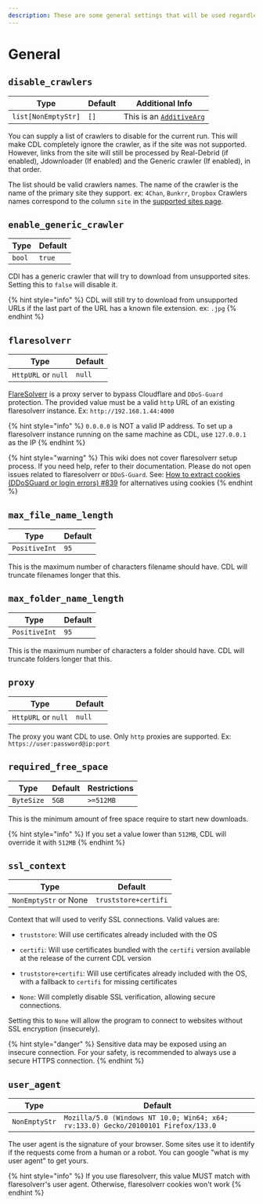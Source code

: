 ```yaml
---
description: These are some general settings that will be used regardless of which config is loaded
---
```

# General

## `disable_crawlers`

| Type                | Default | Additional Info                                                      |
| ------------------- | ------- | -------------------------------------------------------------------- |
| `list[NonEmptyStr]` | `[]`    | This is an [`AdditiveArg`](../special_setting_types.md#additiveargs) |

You can supply a list of crawlers to disable for the current run. This will make CDL completely ignore the crawler, as if the site was not supported. However, links from the site will still be processed by Real-Debrid (if enabled), Jdownloader (If enabled) and the Generic crawler (If enabled), in that order.

The list should be valid crawlers names. The name of the crawler is the name of the primary site they support. ex: `4Chan`, `Bunkrr`, `Dropbox`
Crawlers names correspond to the column `site` in the [supported sites page](https://script-ware.gitbook.io/cyberdrop-dl/reference/supported-websites#supported-sites).

## `enable_generic_crawler`

| Type   | Default |
| ------ | ------- |
| `bool` | `true`  |

CDl has a generic crawler that will try to download from unsupported sites. Setting this to `false` will disable it.

{% hint style="info" %}
CDL will still try to download from unsupported URLs if the last part of the URL has a known file extension. ex: `.jpg`
{% endhint %}

## `flaresolverr`

| Type                | Default |
| ------------------- | ------- |
| `HttpURL` or `null` | `null`  |

[FlareSolverr](https://github.com/FlareSolverr/FlareSolverr) is a proxy server to bypass Cloudflare and `DDoS-Guard` protection. The provided value must be a valid `http` URL of an existing flaresolverr instance. Ex: `http://192.168.1.44:4000`

{% hint style="info" %}
`0.0.0.0` is NOT a valid IP address. To set up a flaresolverr instance running on the same machine as CDL, use `127.0.0.1` as the IP
{% endhint %}

{% hint style="warning" %}
This wiki does not cover flaresolverr setup process. If you need help, refer to their documentation. Please do not open issues related to flaresolverr or `DDoS-Guard`.
See: [How to extract cookies (DDoSGuard or login errors) #839](https://github.com/jbsparrow/CyberDropDownloader/discussions/839) for alternatives using cookies
{% endhint %}

## `max_file_name_length`

| Type          | Default |
| ------------- | ------- |
| `PositiveInt` | `95`    |

This is the maximum number of characters filename should have. CDL will truncate filenames longer that this.

## `max_folder_name_length`

| Type          | Default |
| ------------- | ------- |
| `PositiveInt` | `95`    |

This is the maximum number of characters a folder should have. CDL will truncate folders longer that this.

<!-- This needs Textual
## `pause_on_insufficient_space`

| Type   | Default |
| ------ | ------- |
| `bool` | `false` |

Setting this to `true` will make CDL pause if there not enough free space available.

{% hint style="info" %}
CDL will only pause once. After the user resumes, every `InsufficientFreeSpaceError` will be propagated
{% endhint %}
-->

## `proxy`

| Type                | Default |
| ------------------- | ------- |
| `HttpURL` or `null` | `null`  |

The proxy you want CDL to use. Only `http` proxies are supported. Ex: `https://user:password@ip:port`

## `required_free_space`

| Type       | Default | Restrictions |
| ---------- | ------- | ------------ |
| `ByteSize` | `5GB`   | `>=512MB`    |

This is the minimum amount of free space require to start new downloads.

{% hint style="info" %}
If you set a value lower than `512MB`, CDL will override it with `512MB`
{% endhint %}

## `ssl_context`

| Type                  | Default              |
| --------------------- | -------------------- |
| `NonEmptyStr` or None | `truststore+certifi` |

Context that will used to verify SSL connections. Valid values are:

- `truststore`: Will use certificates already included with the OS

- `certifi`: Will use certificates bundled with the `certifi` version available at the release of the current CDL version

- `truststore+certifi`: Will use certificates already included with the OS, with a fallback to `certifi` for missing certificates

- `None`: Will completly disable SSL verification, allowing secure connections.

Setting this to `None` will allow the program to connect to websites without SSL encryption (insecurely).

{% hint style="danger" %}
Sensitive data may be exposed using an insecure connection. For your safety, is recommended to always use a secure HTTPS connection.
{% endhint %}

## `user_agent`

| Type          | Default                                                                            |
| ------------- | ---------------------------------------------------------------------------------- |
| `NonEmptyStr` | `Mozilla/5.0 (Windows NT 10.0; Win64; x64; rv:133.0) Gecko/20100101 Firefox/133.0` |

The user agent is the signature of your browser. Some sites use it to identify if the requests come from a human or a robot.
You can google "what is my user agent" to get yours.

{% hint style="info" %}
If you use flaresolverr, this value MUST match with flaresolverr's user agent. Otherwise, flaresolverr cookies won't work
{% endhint %}
